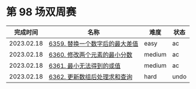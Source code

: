 # 第 98 场双周赛

**完成时间**|**名称**|**难度**|**状态**
------------|--------|--------|--------
2023.02.18|[6359. 替换一个数字后的最大差值](./6359.%20替换一个数字后的最大差值)|easy|ac
2023.02.18|[6360. 修改两个元素的最小分数](./6360.%20修改两个元素的最小分数)|medium|ac
2023.02.18|[6361. 最小无法得到的或值](./6361.%20最小无法得到的或值)|medium|ac
2023.02.18|[6362. 更新数组后处理求和查询](./6362.%20更新数组后处理求和查询)|hard|undo
